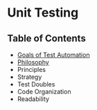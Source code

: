 # Unit Testing

## Table of Contents

* [Goals of Test Automation](./goals.md)
* [Philosophy](./philosophy.md)
* Principles 
* Strategy
* Test Doubles
* Code Organization
* Readability